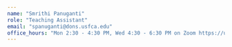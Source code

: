 ```yaml
---
name: "Smrithi Panuganti"
role: "Teaching Assistant"
email: "spanuganti@dons.usfca.edu"
office_hours: "Mon 2:30 - 4:30 PM, Wed 4:30 - 6:30 PM on Zoom https://usfca.zoom.us/j/85070940194 "
---
```

